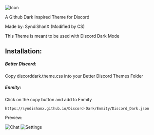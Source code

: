 ![Icon](https://syndishanx.github.io/Discord-Dark/Images/Discord-Dark-Icon.png)

A Github Dark Inspired Theme for Discord

Made by: SyndiShanX (Modified by CS)

This Theme is meant to be used with Discord Dark Mode

## Installation:

##### Better Discord:

Copy discorddark.theme.css into your Better Discord Themes Folder

##### Enmity:

Click on the copy button and add to Enmity
```
https://syndishanx.github.io/Discord-Dark/Enmity/Discord_Dark.json
```

Preview:

![Chat](https://syndishanx.github.io/Discord-Dark/Images/Discord-Dark-Chat.png)
![Settings](https://syndishanx.github.io/Discord-Dark/Images/Discord-Dark-Settings.png)
